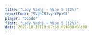 ```yaml
---
title: "Lady Vashj - Wipe 5 (12%)"
reportCode: "9VghCRJvynYPpxG1"
player: "Doodo"
fight: "Lady Vashj - Wipe 5 (12%)"
date: 2021-10-10T19:07:58.024000+00:00
---
```

